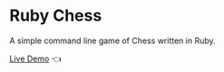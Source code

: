 # Ruby Chess

A simple command line game of Chess written in Ruby.

[Live Demo](https://replit.com/@kristinasparrow/ruby-chess) :point_left:
